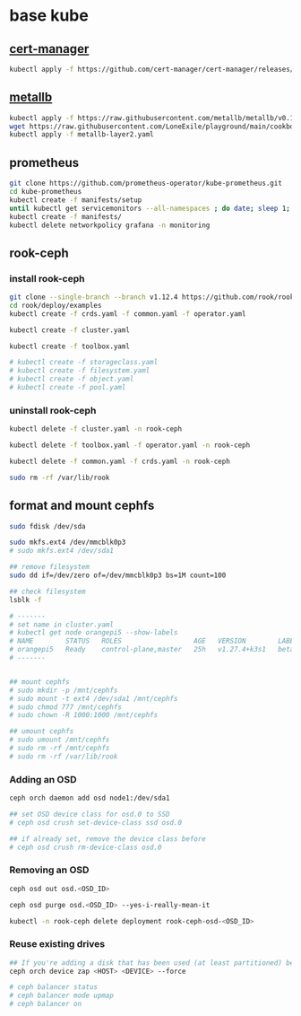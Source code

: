# base kube

## [cert-manager](https://cert-manager.io/docs/installation/#default-static-install)

```bash
kubectl apply -f https://github.com/cert-manager/cert-manager/releases/download/v1.13.0/cert-manager.yaml
```

## [metallb](https://metallb.universe.tf/installation/#installation-by-manifest)

```bash
kubectl apply -f https://raw.githubusercontent.com/metallb/metallb/v0.13.11/config/manifests/metallb-native.yaml
wget https://raw.githubusercontent.com/LoneExile/playground/main/cookbook/k3s/metallb-layer2.yaml
kubectl apply -f metallb-layer2.yaml
```

## prometheus

```bash
git clone https://github.com/prometheus-operator/kube-prometheus.git
cd kube-prometheus
kubectl create -f manifests/setup
until kubectl get servicemonitors --all-namespaces ; do date; sleep 1; echo ""; done
kubectl create -f manifests/
kubectl delete networkpolicy grafana -n monitoring
```

## rook-ceph

### install rook-ceph

```bash
git clone --single-branch --branch v1.12.4 https://github.com/rook/rook.git
cd rook/deploy/examples
kubectl create -f crds.yaml -f common.yaml -f operator.yaml
```

```bash
kubectl create -f cluster.yaml
```

```bash
kubectl create -f toolbox.yaml
```

```bash
# kubectl create -f storageclass.yaml
# kubectl create -f filesystem.yaml
# kubectl create -f object.yaml
# kubectl create -f pool.yaml
```

### uninstall rook-ceph

```bash
kubectl delete -f cluster.yaml -n rook-ceph
```

```bash
kubectl delete -f toolbox.yaml -f operator.yaml -n rook-ceph
```

```bash
kubectl delete -f common.yaml -f crds.yaml -n rook-ceph
```

```bash
sudo rm -rf /var/lib/rook
```

## format and mount cephfs

```bash
sudo fdisk /dev/sda

sudo mkfs.ext4 /dev/mmcblk0p3
# sudo mkfs.ext4 /dev/sda1

## remove filesystem
sudo dd if=/dev/zero of=/dev/mmcblk0p3 bs=1M count=100

## check filesystem
lsblk -f

# -------
# set name in cluster.yaml
# kubectl get node orangepi5 --show-labels
# NAME        STATUS   ROLES                  AGE   VERSION        LABELS
# orangepi5   Ready    control-plane,master   25h   v1.27.4+k3s1   beta.kubernetes.io/arch=arm64,beta.kubernetes.io/instance-type=k3s,beta.kubernetes.io/os=linux,kubernetes.io/arch=arm64,kubernetes.io/hostname=orangepi5,kubernetes.io/os=linux,node-role.kubernetes.io/control-plane=true,node-role.kubernetes.io/master=true,node.kubernetes.io/instance-type=k3s
# -------


## mount cephfs
# sudo mkdir -p /mnt/cephfs
# sudo mount -t ext4 /dev/sda1 /mnt/cephfs
# sudo chmod 777 /mnt/cephfs
# sudo chown -R 1000:1000 /mnt/cephfs

## umount cephfs
# sudo umount /mnt/cephfs
# sudo rm -rf /mnt/cephfs
# sudo rm -rf /var/lib/rook

```

### Adding an OSD
```bash
ceph orch daemon add osd node1:/dev/sda1

## set OSD device class for osd.0 to SSD
# ceph osd crush set-device-class ssd osd.0

## if already set, remove the device class before
# ceph osd crush rm-device-class osd.0
```

### Removing an OSD
```bash
ceph osd out osd.<OSD_ID>
```

```bash
ceph osd purge osd.<OSD_ID> --yes-i-really-mean-it
```

```bash
kubectl -n rook-ceph delete deployment rook-ceph-osd-<OSD_ID>
```

### Reuse existing drives
```bash
## If you're adding a disk that has been used (at least partitioned) before, ceph will require that you clear (zap in ceph jargon) the device before.
ceph orch device zap <HOST> <DEVICE> --force

# ceph balancer status
# ceph balancer mode upmap 
# ceph balancer on
```
